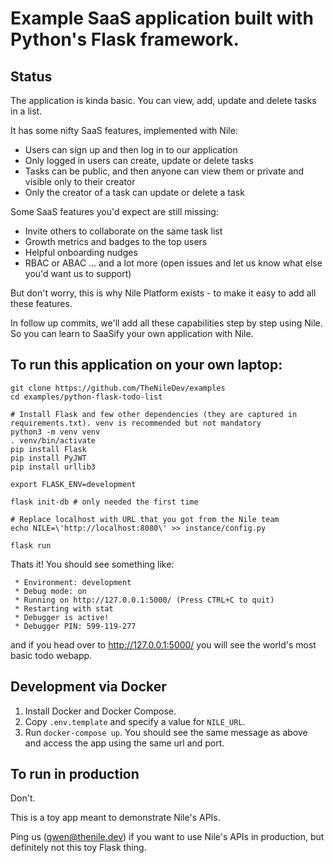 # Example SaaS application built with Python's Flask framework.

## Status
The application is kinda basic. You can view, add, update and delete tasks in a list.

It has some nifty SaaS features, implemented with Nile:
* Users can sign up and then log in to our application
* Only logged in users can create, update or delete tasks
* Tasks can be public, and then anyone can view them or private and visible only to their creator
* Only the creator of a task can update or delete a task

Some SaaS features you'd expect are still missing:

* Invite others to collaborate on the same task list
* Growth metrics and badges to the top users
* Helpful onboarding nudges
* RBAC or ABAC
... and a lot more (open issues and let us know what else you'd want us to support)

But don't worry, this is why Nile Platform exists - to make it easy to add all these features. 

In follow up commits, we'll add all these capabilities step by step using Nile.
So you can learn to SaaSify your own application with Nile.

## To run this application on your own laptop:
```
git clone https://github.com/TheNileDev/examples
cd examples/python-flask-todo-list

# Install Flask and few other dependencies (they are captured in requirements.txt). venv is recommended but not mandatory
python3 -m venv venv
. venv/bin/activate 
pip install Flask
pip install PyJWT
pip install urllib3

export FLASK_ENV=development

flask init-db # only needed the first time

# Replace localhost with URL that you got from the Nile team
echo NILE=\'http://localhost:8080\' >> instance/config.py

flask run
```

Thats it! You should see something like:

```
 * Environment: development
 * Debug mode: on
 * Running on http://127.0.0.1:5000/ (Press CTRL+C to quit)
 * Restarting with stat
 * Debugger is active!
 * Debugger PIN: 599-119-277
```

and if you head over to http://127.0.0.1:5000/ you will see the world's most basic todo webapp. 

## Development via Docker
1. Install Docker and Docker Compose.
2. Copy `.env.template` and specify a value for `NILE_URL`.
3. Run `docker-compose up`. You should see the same message as above and access the app using the same url and port.

## To run in production
Don't. 

This is a toy app meant to demonstrate Nile's APIs. 

Ping us (gwen@thenile.dev) if you want to use Nile's APIs in production, but definitely not this toy Flask thing. 
